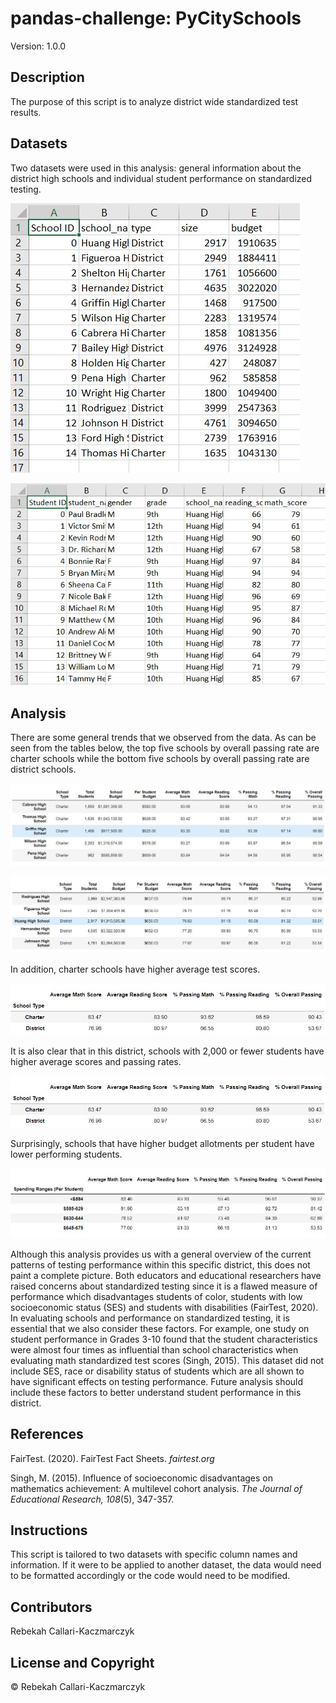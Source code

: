 pandas-challenge: PyCitySchools
======================================================
Version: 1.0.0

Description
---------------
The purpose of this script is to analyze district wide standardized test results. 

## Datasets
Two datasets were used in this analysis: general information about the district high schools and individual student performance on standardized testing.

![alt text](https://github.com/rebekahcallkacz/pandas-challenge/blob/master/PyCitySchools/Images/school_data.jpg "School Information")

![alt text](https://github.com/rebekahcallkacz/pandas-challenge/blob/master/PyCitySchools/Images/student_data.jpg "Student Test Scores")

## Analysis

There are some general trends that we observed from the data. As can be seen from the tables below, the top five schools by overall passing rate are charter schools while the bottom five schools by overall passing rate are district schools.

![alt text](https://github.com/rebekahcallkacz/pandas-challenge/blob/master/PyCitySchools/Images/top_5_schools.jpg "Top 5 Schools by % Overall Passing")

![alt text](https://github.com/rebekahcallkacz/pandas-challenge/blob/master/PyCitySchools/Images/bottom_5_schools.jpg "Bottom 5 Schools by % Overall Passing")

In addition, charter schools have higher average test scores. 

![alt text](https://github.com/rebekahcallkacz/pandas-challenge/blob/master/PyCitySchools/Images/school_type_passing_rate.jpg "Average Passing Rates by School Type")

It is also clear that in this district, schools with 2,000 or fewer students have higher average scores and passing rates. 

![alt text](https://github.com/rebekahcallkacz/pandas-challenge/blob/master/PyCitySchools/Images/school_type_passing_rate.jpg "Average Scores by School Size")

Surprisingly, schools that have higher budget allotments per student have lower performing students. 

![alt text](https://github.com/rebekahcallkacz/pandas-challenge/blob/master/PyCitySchools/Images/spending_per_student_passing_rates.jpg "Average Scores by Budget Per Student")

Although this analysis provides us with a general overview of the current patterns of testing performance within this specific district, this does not paint a complete picture. Both educators and educational researchers have raised concerns about standardized testing since it is a flawed measure of performance which disadvantages students of color, students with low socioeconomic status (SES) and students with disabilities (FairTest, 2020). In evaluating schools and performance on standardized testing, it is essential that we also consider these factors. For example, one study on student performance in Grades 3-10 found that the student characteristics were almost four times as influential than school characteristics when evaluating math standardized test scores (Singh, 2015). This dataset did not include SES, race or disability status of students which are all shown to have significant effects on testing performance. Future analysis should include these factors to better understand student performance in this district. 

## References
FairTest. (2020). FairTest Fact Sheets. *fairtest.org*

Singh, M. (2015). Influence of socioeconomic disadvantages on mathematics achievement: A multilevel cohort analysis. *The Journal of Educational Research, 108*(5), 347-357.

Instructions
----------------
This script is tailored to two datasets with specific column names and information. If it were to be applied to another dataset, the data would need to be formatted accordingly or the code would need to be modified.

Contributors
----------------
Rebekah Callari-Kaczmarczyk

License and Copyright
--------------------------
&copy; Rebekah Callari-Kaczmarczyk